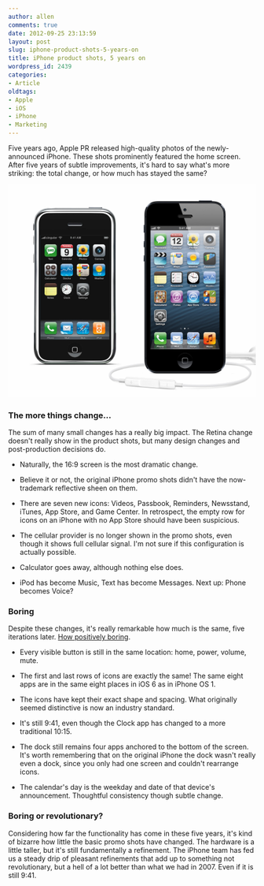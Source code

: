 ```yaml
---
author: allen
comments: true
date: 2012-09-25 23:13:59
layout: post
slug: iphone-product-shots-5-years-on
title: iPhone product shots, 5 years on
wordpress_id: 2439
categories:
- Article
oldtags:
- Apple
- iOS
- iPhone
- Marketing
---
```


Five years ago, Apple PR released high-quality photos of the newly-announced iPhone. These shots prominently featured the home screen. After five years of subtle improvements, it's hard to say what's more striking: the total change, or how much has stayed the same?

[![](/images/wp-uploads/2012/09/iphone1vs5.jpg)](/images/wp-uploads/2012/09/iphone1vs5.jpg)




### **The more things change...**


The sum of many small changes has a really big impact. The Retina change doesn't really show in the product shots, but many design changes and post-production decisions do.



* Naturally, the 16:9 screen is the most dramatic change.

* Believe it or not, the original iPhone promo shots didn't have the now-trademark reflective sheen on them.

* There are seven new icons: Videos, Passbook, Reminders, Newsstand, iTunes, App Store, and Game Center. In retrospect, the empty row for icons on an iPhone with no App Store should have been suspicious.

* The cellular provider is no longer shown in the promo shots, even though it shows full cellular signal. I'm not sure if this configuration is actually possible.

* Calculator goes away, although nothing else does.

* iPod has become Music, Text has become Messages. Next up: Phone becomes Voice?




### Boring


Despite these changes, it's really remarkable how much is the same, five iterations later. [How positively boring](http://curiousrat.com/home/2012/9/17/boring.html).



* Every visible button is still in the same location: home, power, volume, mute.

* The first and last rows of icons are exactly the same! The same eight apps are in the same eight places in iOS 6 as in iPhone OS 1.

* The icons have kept their exact shape and spacing. What originally seemed distinctive is now an industry standard.

* It's still 9:41, even though the Clock app has changed to a more traditional 10:15.

* The dock still remains four apps anchored to the bottom of the screen. It's worth remembering that on the original iPhone the dock wasn't really even a dock, since you only had one screen and couldn't rearrange icons.

* The calendar's day is the weekday and date of that device's announcement. Thoughtful consistency though subtle change.




### Boring or revolutionary?


Considering how far the functionality has come in these five years, it's kind of bizarre how little the basic promo shots have changed. The hardware is a little taller, but it's still fundamentally a refinement. The iPhone team has fed us a steady drip of pleasant refinements that add up to something not revolutionary, but a hell of a lot better than what we had in 2007. Even if it is still 9:41.
